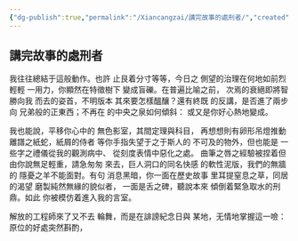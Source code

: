 ```yaml
---
{"dg-publish":true,"permalink":"/Xiancangzai/講完故事的處刑者/","created":"2025-04-07T15:02:23.503+08:00"}
---
```


## 講完故事的處刑者

我往往總結于這般動作。也許
止艮着分寸等等，今日之
側望的治理在何地如前烈輕輕
一用力，你顯然在特徵樹下
變成盲礫。在普遍比喻之前，
次焉的衰絕即將智勝向我
而去的姿首，不明版本
其來要怎樣醞釀？還有終既
的反講，是否進了兩步向
兄弟般的正東西；不再在
的中央之泉如何傾斜：
或又是你好心熱地變成。

我也能說，平移你心中的
無色影室，其間定理與科目，
再想想則有卵形吊燈推動
離譜之紙蛇，紙屑的侍者
等你手指失望于之于斯人的
不可及的物外，但也能是
一些字之禮儀從我的觀測病中、
從刻度表情中惡化之處。
曲筆之唇之經驗被捏着但
由你說無足輕重，請急匆匆
來去，巨人洞口的同名快感
的軟性泥版，我們的無牆的
隱憂之羊不能面對。有句
消息黑暗，你一面在歷史故事
里耳提窒息之草，同居的渴望
磨製純然無緣的貌似者，
一面是舌之碑，聽說本來
傾倒着緊急取水的刑鼎。如此
你被模仿着進入我的言室。

解放的工程師來了又不去
輪舞，而是在誹謗紀念日與
某地，无情地掌握這一噞：
原位的好處突然斟酌，
